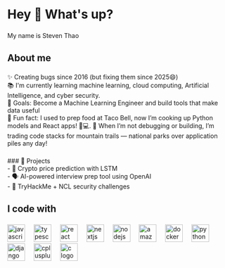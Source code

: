 <h1 align="left">Hey 👋 What's up?</h1>

###

<p align="left">My name is Steven Thao</p>

###

<h2 align="left">About me</h2>

###

<p align="left">✨ Creating bugs since 2016 (but fixing them since 2025😄)<br>📚 I'm currently learning machine learning, cloud computing, Artificial Intelligence, and cyber security.<br>🎯 Goals: Become a Machine Learning Engineer and build tools that make data useful  <br>🎲 Fun fact: I used to prep food at Taco Bell, now I’m cooking up Python models and React apps! 🌮💻. 🥾 When I’m not debugging or building, I’m trading code stacks for mountain trails — national parks over application piles any day!</p>

###

<p align="left">
### 🔧 Projects<br>- 🧠 Crypto price prediction with LSTM<br>- 🗣️ AI-powered interview prep tool using OpenAI<br>- 🔐 TryHackMe + NCL security challenges</p>

###

<h2 align="left">I code with</h2>

###

<div align="left">
  <img src="https://cdn.jsdelivr.net/gh/devicons/devicon/icons/javascript/javascript-original.svg" height="40" alt="javascript logo"  />
  <img width="12" />
  <img src="https://cdn.jsdelivr.net/gh/devicons/devicon/icons/typescript/typescript-original.svg" height="40" alt="typescript logo"  />
  <img width="12" />
  <img src="https://cdn.jsdelivr.net/gh/devicons/devicon/icons/react/react-original.svg" height="40" alt="react logo"  />
  <img width="12" />
  <img src="https://cdn.jsdelivr.net/gh/devicons/devicon/icons/nextjs/nextjs-original.svg" height="40" alt="nextjs logo"  />
  <img width="12" />
  <img src="https://cdn.jsdelivr.net/gh/devicons/devicon/icons/nodejs/nodejs-original.svg" height="40" alt="nodejs logo"  />
  <img width="12" />
  <img src="https://cdn.jsdelivr.net/gh/devicons/devicon/icons/amazonwebservices/amazonwebservices-line-wordmark.svg" height="40" alt="amazonwebservices logo"  />
  <img width="12" />
  <img src="https://cdn.jsdelivr.net/gh/devicons/devicon/icons/docker/docker-original.svg" height="40" alt="docker logo"  />
  <img width="12" />
  <img src="https://cdn.jsdelivr.net/gh/devicons/devicon/icons/python/python-original.svg" height="40" alt="python logo"  />
  <img width="12" />
  <img src="https://cdn.jsdelivr.net/gh/devicons/devicon/icons/django/django-plain.svg" height="40" alt="django logo"  />
  <img width="12" />
  <img src="https://cdn.jsdelivr.net/gh/devicons/devicon/icons/cplusplus/cplusplus-original.svg" height="40" alt="cplusplus logo"  />
  <img width="12" />
  <img src="https://cdn.jsdelivr.net/gh/devicons/devicon/icons/c/c-original.svg" height="40" alt="c logo"  />
</div>

###
